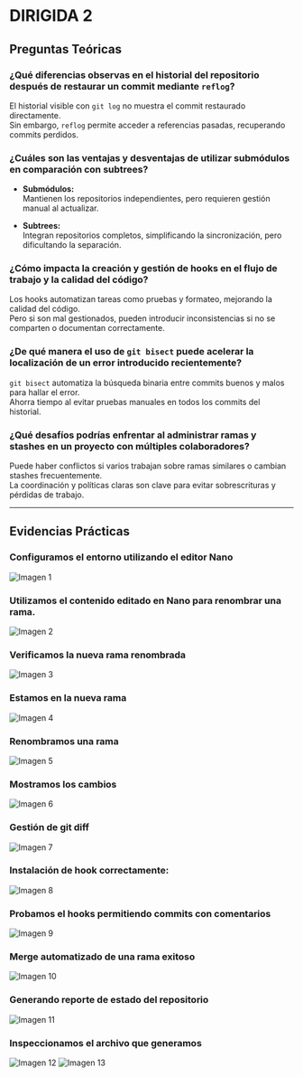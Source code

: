 # DIRIGIDA 2

## Preguntas Teóricas

### ¿Qué diferencias observas en el historial del repositorio después de restaurar un commit mediante `reflog`?

El historial visible con `git log` no muestra el commit restaurado directamente.  
Sin embargo, `reflog` permite acceder a referencias pasadas, recuperando commits perdidos.

### ¿Cuáles son las ventajas y desventajas de utilizar submódulos en comparación con subtrees?

- **Submódulos:**  
  Mantienen los repositorios independientes, pero requieren gestión manual al actualizar.

- **Subtrees:**  
  Integran repositorios completos, simplificando la sincronización, pero dificultando la separación.

### ¿Cómo impacta la creación y gestión de hooks en el flujo de trabajo y la calidad del código?

Los hooks automatizan tareas como pruebas y formateo, mejorando la calidad del código.  
Pero si son mal gestionados, pueden introducir inconsistencias si no se comparten o documentan correctamente.

### ¿De qué manera el uso de `git bisect` puede acelerar la localización de un error introducido recientemente?

`git bisect` automatiza la búsqueda binaria entre commits buenos y malos para hallar el error.  
Ahorra tiempo al evitar pruebas manuales en todos los commits del historial.

### ¿Qué desafíos podrías enfrentar al administrar ramas y stashes en un proyecto con múltiples colaboradores?

Puede haber conflictos si varios trabajan sobre ramas similares o cambian stashes frecuentemente.  
La coordinación y políticas claras son clave para evitar sobrescrituras y pérdidas de trabajo.

---

## Evidencias Prácticas

### Configuramos el entorno utilizando el editor Nano
![Imagen 1](https://github.com/AriusJoel1/DesarrolloDeSoftware/blob/main/dirigida2/img/imagen1.png.png)

### Utilizamos el contenido editado en Nano para renombrar una rama.
![Imagen 2](./imagen2.png.png)

### Verificamos la nueva rama renombrada
![Imagen 3](./imagen3.png)

### Estamos en la nueva rama
![Imagen 4](./imagen4.png)

### Renombramos una rama 
![Imagen 5](./imagen5.png)

### Mostramos los cambios  
![Imagen 6](./imagen6.png)

### Gestión de git diff 
![Imagen 7](./imagen7.png)

### Instalación de hook correctamente: 
![Imagen 8](./imagen8.png)

### Probamos el hooks permitiendo commits con comentarios 
![Imagen 9](./imagen9.png)

### Merge automatizado de una rama exitoso 
![Imagen 10](./imagen10.png)

### Generando reporte de estado del repositorio 
![Imagen 11](./imagen11.png)

### Inspeccionamos el archivo que generamos  
![Imagen 12](./imagen12.png)
![Imagen 13](./imagen13.png)
